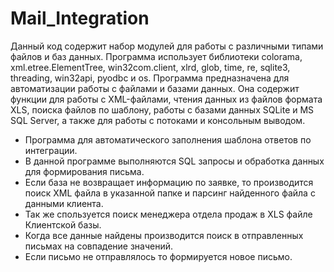 # Mail_Integration

Данный код содержит набор модулей для работы с различными типами файлов и баз данных. Программа использует библиотеки colorama, xml.etree.ElementTree, win32com.client, xlrd, glob, time, re, sqlite3, threading, win32api, pyodbc и os. Программа предназначена для автоматизации работы с файлами и базами данных. Она содержит функции для работы с XML-файлами, чтения данных из файлов формата XLS, поиска файлов по шаблону, работы с базами данных SQLite и MS SQL Server, а также для работы с потоками и консольным выводом.

- Программа для автоматического заполнения шаблона ответов по интеграции.
- В данной программе выполняются SQL запросы и обработка данных для формирования письма.
- Если база не возвращает информацию по заявке, то производится поиск XML файла в указанной папке и парсинг найденного
файла с данными клиента.
- Так же спользуется поиск менеджера отдела продаж в XLS файле Клиентской базы.
- Когда все данные найдены производится поиск в отправленных письмах на совпадение значений.
- Если письмо не отправлялось то формируется новое письмо.

